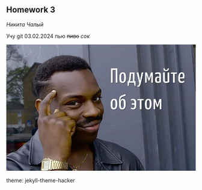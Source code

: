 ## Homework 3

*Никита* _Чалый_

Учу git 
03.02.2024
пью ~~пиво~~ _сок_
 
![alt text](mem-2-1024x683.webp)

theme: jekyll-theme-hacker
